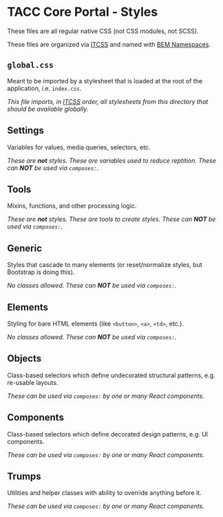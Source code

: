 # TACC Core Portal - Styles

These files are all regular native CSS (not CSS modules, not SCSS).

These files are organized via [ITCSS][itcss] and named with [BEM Namespaces][bem-ns].

[itcss]: https://www.xfive.co/blog/itcss-scalable-maintainable-css-architecture/ "Inverted Triangle CSS"
[bem-ns]: https://medium.com/@wenukagtx/bem-namespaces-81a5868e725c#28a3 "BEM & Namespaces"

## `global.css`

Meant to be imported by a stylesheet that is loaded at the root of the application, i.e. `index.css`.

_This file imports, in [ITCSS][itcss] order, all stylesheets from this directory that should be available globally._

## Settings

Variables for values, media queries, selectors, etc.

_These are __not__ styles. These are variables used to reduce reptition. These can __NOT__ be used via `composes:`._

## Tools

Mixins, functions, and other processing logic.

_These are __not__ styles. These are tools to create styles. These can __NOT__ be used via `composes:`._

## Generic

Styles that cascade to many elements (or reset/normalize styles, but Bootstrap is doing this).

_No classes allowed. These can __NOT__ be used via `composes:`._

## Elements

Styling for bare HTML elements (like `<button>`, `<a>`, `<td>`, etc.).

_No classes allowed. These can __NOT__ be used via `composes:`._

## Objects

Class-based selectors which define undecorated structural patterns, e.g. re-usable layouts.

_These can be used via `composes:` by one or many React components._

## Components

Class-based selectors which define decorated design patterns, e.g. UI components.

_These can be used via `composes:` by one or many React components._

## Trumps

Utilities and helper classes with ability to override anything before it.

_These can be used via `composes:` by one or many React components._

